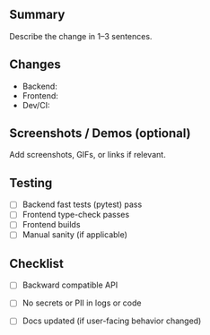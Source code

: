 ## Summary

Describe the change in 1–3 sentences.

## Changes

- Backend: 
- Frontend: 
- Dev/CI:

## Screenshots / Demos (optional)

Add screenshots, GIFs, or links if relevant.

## Testing

- [ ] Backend fast tests (pytest) pass
- [ ] Frontend type-check passes
- [ ] Frontend builds
- [ ] Manual sanity (if applicable)

## Checklist

- [ ] Backward compatible API
- [ ] No secrets or PII in logs or code
- [ ] Docs updated (if user-facing behavior changed)

